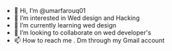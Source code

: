 - 👋 Hi, I’m @umarfarouq01
- 👀 I’m interested in Wed design and Hacking 
- 🌱 I’m currently learning wed design 
- 💞️ I’m looking to collaborate on wed developer's 
- 📫 How to reach me . Dm through my Gmail account 

<!---
umarfarouq01/umarfarouq01 is a ✨ special ✨ repository because its `README.md` (this file) appears on your GitHub profile.
You can click the Preview link to take a look at your changes.
--->

